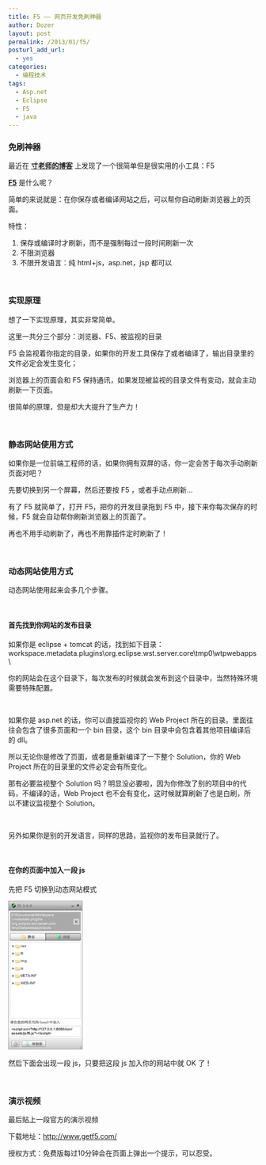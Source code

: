 ```yaml
---
title: F5 —— 网页开发免刷神器
author: Dozer
layout: post
permalink: /2013/01/f5/
posturl_add_url:
  - yes
categories:
  - 编程技术
tags:
  - Asp.net
  - Eclipse
  - F5
  - java
---
```


### <span id="i">免刷神器</span>

最近在 <a href="http://island205.com/2012/12/17/f5-v0-0-4-%E5%8F%91%E5%B8%83/" target="_blank"><strong>寸老师的博客</strong></a> 上发现了一个很简单但是很实用的小工具：F5

<a href="http://www.getf5.com/" target="_blank"><strong>F5</strong></a> 是什么呢？

简单的来说就是：在你保存或者编译网站之后，可以帮你自动刷新浏览器上的页面。

特性：

1.  保存或编译时才刷新，而不是强制每过一段时间刷新一次
2.  不限浏览器
3.  不限开发语言：纯 html+js，asp.net，jsp 都可以

<!--more-->

&nbsp;

### <span id="i-2">实现原理</span>

想了一下实现原理，其实非常简单。

这里一共分三个部分：浏览器、F5、被监视的目录

F5 会监视着你指定的目录，如果你的开发工具保存了或者编译了，输出目录里的文件必定会发生变化；

浏览器上的页面会和 F5 保持通讯，如果发现被监视的目录文件有变动，就会主动刷新一下页面。

很简单的原理，但是却大大提升了生产力！

&nbsp;

### <span id="i-3">静态网站使用方式</span>

如果你是一位前端工程师的话，如果你拥有双屏的话，你一定会苦于每次手动刷新页面对吧？

先要切换到另一个屏幕，然后还要按 F5 ，或者手动点刷新…

有了 F5 就简单了，打开 F5，把你的开发目录拖到 F5 中，接下来你每次保存的时候，F5 就会自动帮你刷新浏览器上的页面了。

再也不用手动刷新了，再也不用靠插件定时刷新了！

&nbsp;

### <span id="i-4">动态网站使用方式</span>

动态网站使用起来会多几个步骤。

&nbsp;

#### <span id="i-5">首先找到你网站的发布目录</span>

如果你是 eclipse + tomcat 的话，找到如下目录：workspace\.metadata\.plugins\org.eclipse.wst.server.core\tmp0\wtpwebapps\

你的网站会在这个目录下，每次发布的时候就会发布到这个目录中，当然特殊环境需要特殊配置。

&nbsp;

如果你是 asp.net 的话，你可以直接监视你的 Web Project 所在的目录。里面往往会包含了很多页面和一个 bin 目录，这个 bin 目录中会包含着其他项目编译后的 dll。

所以无论你是修改了页面，或者是重新编译了一下整个 Solution，你的 Web Project 所在的目录里的文件必定会有所变化。

那有必要监视整个 Solution 吗？明显没必要啦，因为你修改了别的项目中的代码，不编译的话，Web Project 也不会有变化，这时候就算刷新了也是白刷，所以不建议监视整个 Solution。

&nbsp;

另外如果你是别的开发语言，同样的思路，监视你的发布目录就行了。

&nbsp;

#### <span id="_js">在你的页面中加入一段 js</span>

先把 F5 切换到动态网站模式

[<img class="alignnone size-medium wp-image-1039" alt="f5" src="/uploads/2013/01/f5-150x300.png" width="150" height="300" />][1]

然后下面会出现一段 js，只要把这段 js 加入你的网站中就 OK 了！

&nbsp;

### <span id="i-6">演示视频</span>

最后贴上一段官方的演示视频



下载地址：<a href="http://www.getf5.com/" target="_blank">http://www.getf5.com/</a>

授权方式：免费版每过10分钟会在页面上弹出一个提示，可以忍受。

 [1]: /uploads/2013/01/f5.png

